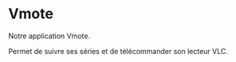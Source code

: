 Vmote
=====

Notre application Vmote.

Permet de suivre ses séries et de télécommander son lecteur VLC.
